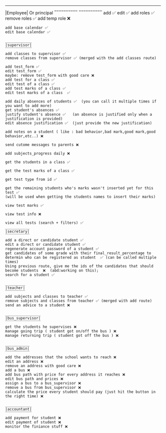 __________     __________
|Employee| Or   principal
‾‾‾‾‾‾‾‾‾‾     ‾‾‾‾‾‾‾‾‾‾
add  ✅
edit ✅
add roles ✅
remove roles ✅
add temp role ❌

    add base calendar ✅
    edit base calendar ✅

    ____________
    |supervisor|
    ‾‾‾‾‾‾‾‾‾‾‾‾
    add classes to supervisor ✅
    remove classes from supervisor ✅ (merged with the add classes route)

    add test_form ✅
    edit test_form ✅
    maybe: remove test_form with good care ❌
    add test for a class ✅
    edit test of a class ✅
    add test marks of a class ✅
    edit test marks of a class  ✅

    add daily absences of students ✅  (you can call it multiple times if you want to add more)
    get student's absences ✅  
    justify student's absence ✅   (an absence is justified only when a justification is provided)
    edit absence justification ✅  (just provide the new justification)

    add notes on a student ( like : bad behavior,bad mark,good mark,good behavior,etc..) ❌

    send cutome messages to parents ❌

    add subjects_progress daily ❌

    get the students in a class ✅
    
    get the test marks of a class ✅

    get test type from id ✅

    get the remaining students who's marks wasn't inserted yet for this test ✅
    (will be used when getting the students names to insert their marks)

    view test marks ✅

    view test info ❌

    view all tests (search + filters) ✅
    ___________
    |secretary|
    ‾‾‾‾‾‾‾‾‾‾‾
    add a direct or candidate student ✅
    edit a direct or candidate student ✅
    regenerate account password of a student ✅
    get candidates of some grade with their final_result_percentage to determin who can be registered as student  ✅ (can be called multiple times) 
    Using previous route, give me the ids of the candidates that should become students  ❌  (abd:working on this);
    search for a student ✅
     
    _________
    |teacher|
    ‾‾‾‾‾‾‾‾‾
    add subjects and classes to teacher ✅
    remove subjects and classes from teacher ✅ (merged with add route)
    send an advice to a student ❌

    ________________
    |bus_supervisor|
    ‾‾‾‾‾‾‾‾‾‾‾‾‾‾‾‾
    get the students he supervises ❌
    manage going trip ( student got on/off the bus ) ❌
    manage returning trip ( student got off the bus ) ❌
    
    ___________
    |bus_admin|
    ‾‾‾‾‾‾‾‾‾‾‾
    add the addresses that the school wants to reach ❌
    edit an address ❌
    remove an address with good care ❌
    add a bus ❌
    add bus path with price for every address it reaches ❌
    edit bus path and prices ❌
    assign a bus to a bus_supervisor ❌
    remove a bus from bus_supervisor ❌
    calculate the price every student should pay (just hit the button in the right time) ❌
    
    ____________
    |accountant|
    ‾‾‾‾‾‾‾‾‾‾‾‾
    add payment for student ❌
    edit payment of student ❌
    monitor the finiance stuff ❌

    



